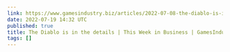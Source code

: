 ```yaml
---
link: https://www.gamesindustry.biz/articles/2022-07-08-the-diablo-is-in-the-details-this-week-in-business
date: 2022-07-19 14:32 UTC
published: true
title: The Diablo is in the details | This Week in Business | GamesIndustry.biz
tags: []
---
```



